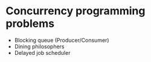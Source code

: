 # Concurrency programming problems

- Blocking queue (Producer/Consumer)
- Dining philosophers
- Delayed job scheduler
